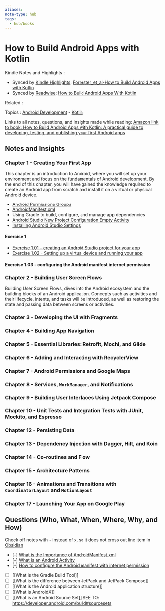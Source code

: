 ```yaml
---
aliases:
note-type: hub
tags:
  - hub/books
---
```


# How to Build Android Apps with Kotlin

Kindle Notes and Highlights :

- Synced by [Kindle Highlights](https://github.com/hadynz/obsidian-kindle-plugin): [Forrester_et_al-How to Build Android Apps with Kotlin](../../kindle-highlights/Forrester_et_al-How%20to%20Build%20Android%20Apps%20with%20Kotlin.md)
- Synced by [Readwise](https://readwise.io/): [How to Build Android Apps With Kotlin](../../Readwise/Books/How%20to%20Build%20Android%20Apps%20With%20Kotlin.md)

Related :

Topics : [Android Development](../../4-hub-notes-🚉/Android%20Development.md) - [Kotlin](../../4-hub-notes-🚉/Kotlin%20Programming%20Language.md)

Links to all notes, questions, and insights made while reading: [Amazon link to book: How to Build Android Apps with Kotlin: A practical guide to developing, testing, and publishing your first Android apps](https://www.amazon.com/How-Build-Android-Apps-Kotlin-ebook/dp/B0BVZX4JHS/ref=tmm_kin_swatch_0?_encoding=UTF8&qid=&sr=)

## Notes and Insights

### Chapter 1 - Creating Your First App

This chapter is an introduction to Android, where you will set up your
environment and focus on the fundamentals of Android development. By the end
of this chapter, you will have gained the knowledge required to create an
Android app from scratch and install it on a virtual or physical Android device.

- [Android Permissions Groups](../../3-permanent-notes-🧲/Android%20Permissions%20Groups.md)
- [AndroidManifest.xml](../../3-permanent-notes-🧲/AndroidManifest.xml.md)
- Using Gradle to build, configure, and manage app dependencies
- [Android Studio New Project Configuration Empty Activity](Android%20Studio%20New%20Project%20Configuration%20Empty%20Activity.md)
- [Installing Android Studio Settings](Installing%20Android%20Studio%20Settings.md)

#### Exercise 1

- [Exercise 1.01 – creating an Android Studio project for your app](Exercise%201.01%20–%20creating%20an%20Android%20Studio%20project%20for%20your%20app.md)
- [Exercise 1.02 - Setting up a virtual device and running your app](Exercise%201.02%20-%20Setting%20up%20a%20virtual%20device%20and%20running%20your%20app.md)

#### Exercise 1.03 - configuring the Android manifest internet permission

### Chapter 2 - Building User Screen Flows

Building User Screen Flows, dives into the Android ecosystem and the building
blocks of an Android application. Concepts such as activities and their
lifecycle, intents, and tasks will be introduced, as well as restoring the
state and passing data between screens or activities.

### Chapter 3 - Developing the UI with Fragments

### Chapter 4 - Building App Navigation

### Chapter 5 - Essential Libraries: Retrofit, Mochi, and Glide

### Chapter 6 - Adding and Interacting with RecyclerView

### Chapter 7 - Android Permissions and Google Maps

### Chapter 8 - Services, `WorkManager`, and Notifications

### Chapter 9 - Building User Interfaces Using Jetpack Compose

### Chapter 10 - Unit Tests and Integration Tests with JUnit, Mockito, and Espresso

### Chapter 12 - Persisting Data

### Chapter 13 - Dependency Injection with Dagger, Hilt, and Koin

### Chapter 14 - Co-routines and Flow

### Chapter 15 - Architecture Patterns

### Chapter 16 - Animations and Transitions with `CoordinatorLayout` and `MotionLayout`

### Chapter 17 - Launching Your App on Google Play

## Questions (Who, What, When, Where, Why, and How)

Check off notes with `-` instead of `x`, so it does not cross out line item in [Obsidian](https://obsidian.md/)

- [-] [What is the Importance of AndroidManifest.xml](../../2-literature-notes-📝/What%20is%20the%20Importance%20of%20AndroidManifest.xml.md)
- [-] [What is an Android Activity](What%20is%20an%20Android%20Activity.md)
- [-] [How to configure the Android manifest with internet permission](../../3-permanent-notes-🧲/How%20to%20configure%20the%20Android%20manifest%20with%20internet%20permission.md)
- [ ] [[What is the Gradle Build Tool]]
- [ ] [[What is the difference between JetPack and JetPack Compose]]
- [ ] [[What is the Android application structure]]
- [ ] [[What is AndroidX]]
- [ ] [[What is an Android Source Set]] SEE TO: <https://developer.android.com/build#sourcesets>
